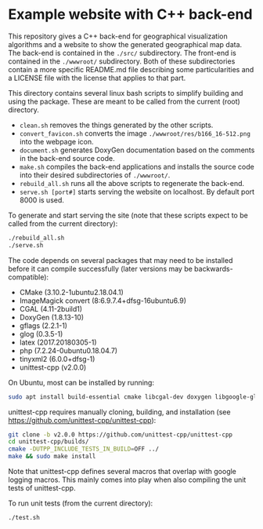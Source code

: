 # Example website with C++ back-end

This repository gives a C++ back-end for geographical visualization algorithms and a website to show the generated geographical map data.
The back-end is contained in the `./src/` subdirectory. The front-end is contained in the `./wwwroot/` subdirectory.
Both of these subdirectories contain a more specific README.md file describing some particularities and a LICENSE file with the license that applies to that part.

This directory contains several linux bash scripts to simplify building and using the package. These are meant to be called from the current (root) directory.
* `clean.sh` removes the things generated by the other scripts.
* `convert_favicon.sh` converts the image `./wwwroot/res/b166_16-512.png` into the webpage icon.
* `document.sh` generates DoxyGen documentation based on the comments in the back-end source code.
* `make.sh` compiles the back-end applications and installs the source code into their desired subdirectories of `./wwwroot/`.
* `rebuild_all.sh` runs all the above scripts to regenerate the back-end.
* `serve.sh [port#]` starts serving the website on localhost. By default port 8000 is used.

To generate and start serving the site (note that these scripts expect to be called from the current directory):

```sh
./rebuild_all.sh
./serve.sh
```

The code depends on several packages that may need to be installed before it can compile successfully (later versions may be backwards-compatible):
* CMake (3.10.2-1ubuntu2.18.04.1)
* ImageMagick convert (8:6.9.7.4+dfsg-16ubuntu6.9)
* CGAL (4.11-2build1)
* DoxyGen (1.8.13-10)
* gflags (2.2.1-1)
* glog (0.3.5-1)
* latex (2017.20180305-1)
* php (7.2.24-0ubuntu0.18.04.7)
* tinyxml2 (6.0.0+dfsg-1)
* unittest-cpp (v2.0.0)

On Ubuntu, most can be installed by running:

```sh
sudo apt install build-essential cmake libcgal-dev doxygen libgoogle-glog-dev libgflags-dev imagemagick-6.q16 texlive-xetex php7.2-cli libtinyxml2-dev
```

unittest-cpp requires manually cloning, building, and installation (see https://github.com/unittest-cpp/unittest-cpp):
```sh
git clone -b v2.0.0 https://github.com/unittest-cpp/unittest-cpp
cd unittest-cpp/builds/
cmake -DUTPP_INCLUDE_TESTS_IN_BUILD=OFF ../
make && sudo make install
```
Note that unittest-cpp defines several macros that overlap with google logging macros. This mainly comes into play when also compiling the unit tests of unittest-cpp.

To run unit tests (from the current directory):

```sh
./test.sh
```

